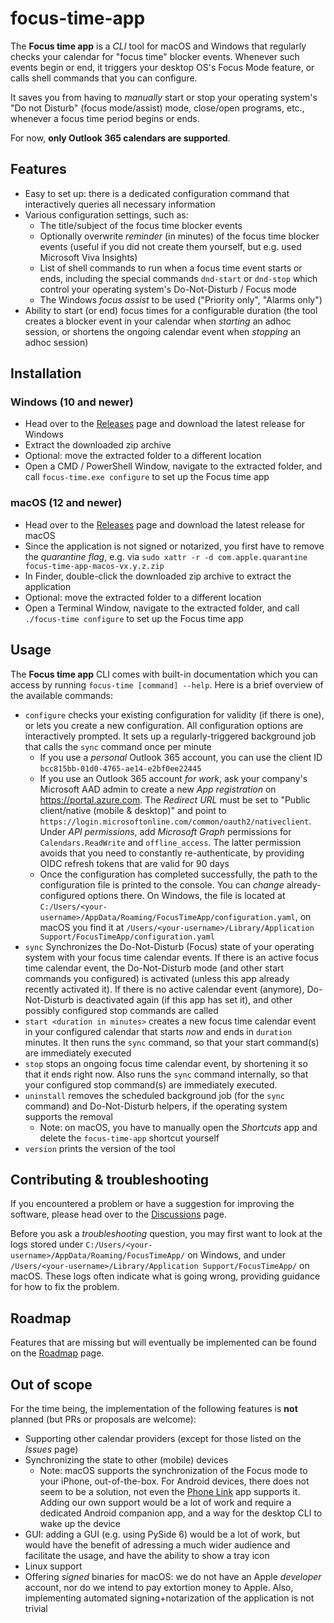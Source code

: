 # focus-time-app

The **Focus time app** is a _CLI_ tool for macOS and Windows that regularly checks your calendar for "focus time"
blocker events. Whenever such events begin or end, it triggers your desktop OS's Focus Mode feature, or calls
shell commands that you can configure.

It saves you from having to _manually_ start or stop your operating system's "Do not Disturb" (focus mode/assist) mode,
close/open programs, etc., whenever a focus
time period begins or ends.

For now, **only Outlook 365 calendars are supported**.


## Features

- Easy to set up: there is a dedicated configuration command that interactively queries all necessary information
- Various configuration settings, such as:
    - The title/subject of the focus time blocker events
    - Optionally overwrite _reminder_ (in minutes) of the focus time blocker events (useful if you did not create them
      yourself, but e.g. used Microsoft Viva Insights)
    - List of shell commands to run when a focus time event starts or ends, including the special commands `dnd-start`
      or `dnd-stop` which control your operating system's Do-Not-Disturb / Focus mode
    - The Windows _focus assist_ to be used ("Priority only", "Alarms only")
- Ability to start (or end) focus times for a configurable duration (the tool creates a blocker event in your calendar
  when _starting_ an adhoc session, or shortens the ongoing calendar event when _stopping_ an adhoc session)

## Installation

### Windows (10 and newer)

- Head over to the [Releases](https://github.com/focus-time/focus-time-app/releases) page and download the latest
  release for Windows
- Extract the downloaded zip archive
- Optional: move the extracted folder to a different location
- Open a CMD / PowerShell Window, navigate to the extracted folder, and call `focus-time.exe configure` to set up the
  Focus time app

### macOS (12 and newer)

- Head over to the [Releases](https://github.com/focus-time/focus-time-app/releases) page and download the latest
  release for macOS
- Since the application is not signed or notarized, you first have to remove the _quarantine flag_, e.g.
  via `sudo xattr -r -d com.apple.quarantine focus-time-app-macos-vx.y.z.zip`
- In Finder, double-click the downloaded zip archive to extract the application
- Optional: move the extracted folder to a different location
- Open a Terminal Window, navigate to the extracted folder, and call `./focus-time configure` to set up the Focus time
  app

## Usage

The **Focus time app** CLI comes with built-in documentation which you can access by
running `focus-time [command] --help`. Here is a brief overview of the available commands:

- `configure` checks your existing configuration for validity (if there is one), or lets you create a new configuration.
  All configuration options are interactively prompted. It sets up a regularly-triggered background job that calls
  the `sync` command once per minute
    - If you use a _personal_ Outlook 365 account, you can use the client ID `bcc815bb-01d0-4765-ae14-e2bf0ee22445`
    - If you use an Outlook 365 account _for work_, ask your company's Microsoft AAD admin to create a new _App
      registration_ on https://portal.azure.com. The _Redirect URL_ must be set to "Public client/native (mobile &
      desktop)" and point to `https://login.microsoftonline.com/common/oauth2/nativeclient`. Under _API permissions_,
      add _Microsoft Graph_ permissions for `Calendars.ReadWrite` and `offline_access`. The latter permission avoids
      that you need to constantly re-authenticate, by providing OIDC refresh tokens that are valid for 90 days
    - Once the configuration has completed successfully, the path to the configuration file is printed to the console.
      You can _change_ already-configured options there. On Windows, the file is located
      at `C:/Users/<your-username>/AppData/Roaming/FocusTimeApp/configuration.yaml`, on macOS you find it
      at `/Users/<your-username>/Library/Application Support/FocusTimeApp/configuration.yaml`
- `sync` Synchronizes the Do-Not-Disturb (Focus) state of your operating system with your focus
  time calendar events. If there is an active focus time calendar event, the Do-Not-Disturb mode (and other start
  commands you configured) is activated (unless this app already recently activated it). If there is no active
  calendar event (anymore), Do-Not-Disturb is deactivated again (if this app has set it), and other possibly configured
  stop commands are called
- `start <duration in minutes>` creates a new focus time calendar event in your configured calendar that starts _now_
  and ends in `duration` minutes. It then runs the `sync` command, so that your start command(s) are
  immediately executed
- `stop` stops an ongoing focus time calendar event, by shortening it so that it ends right now. Also runs the `sync`
  command internally, so that your configured stop command(s) are immediately executed.
- `uninstall` removes the scheduled background job (for the `sync` command) and Do-Not-Disturb helpers, if the operating
  system supports the removal
    - Note: on macOS, you have to manually open the _Shortcuts_ app and delete the `focus-time-app` shortcut yourself
- `version` prints the version of the tool

## Contributing & troubleshooting

If you encountered a problem or have a suggestion for improving the software, please head over to
the [Discussions](https://github.com/focus-time/focus-time-app/discussions) page.

Before you ask a _troubleshooting_ question, you may first want to look at the logs stored
under `C:/Users/<your-username>/AppData/Roaming/FocusTimeApp/` on Windows,
and under `/Users/<your-username>/Library/Application Support/FocusTimeApp/` on macOS. These logs often indicate what
is going wrong, providing guidance for how to fix the problem.

## Roadmap

Features that are missing but will eventually be implemented can be found on
the [Roadmap](https://github.com/orgs/focus-time/projects/1) page.

## Out of scope

For the time being, the implementation of the following features is **not** planned (but PRs or proposals are welcome):

- Supporting other calendar providers (except for those listed on the _Issues_ page)
- Synchronizing the state to other (mobile) devices
    - Note: macOS supports the synchronization of the Focus mode to your iPhone, out-of-the-box. For Android
      devices, there does not seem to be a solution, not even
      the [Phone Link](https://apps.microsoft.com/store/detail/phone-link/9NMPJ99VJBWV) app supports it. Adding our own
      support would be a lot of work and require a dedicated Android companion app, and a way for the desktop CLI to
      wake up the device
- GUI: adding a GUI (e.g. using PySide 6) would be a lot of work, but would have the benefit of adressing a much wider
  audience and facilitate the usage, and have the ability to show a tray icon
- Linux support
- Offering _signed_ binaries for macOS: we do not have an Apple _developer_ account, nor do we intend to pay extortion
  money to Apple. Also, implementing automated signing+notarization of the application is not trivial
